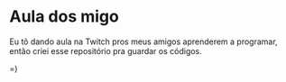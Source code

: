 # Aula dos migo

Eu tô dando aula na Twitch pros meus amigos aprenderem a programar, então criei esse repositório pra guardar os códigos.

=)